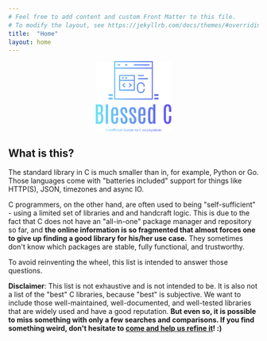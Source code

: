 ```yaml
---
# Feel free to add content and custom Front Matter to this file.
# To modify the layout, see https://jekyllrb.com/docs/themes/#overriding-theme-defaults
title:  "Home"
layout: home
---
```


<a href="https://github.com/w568w/blessed-c" target="_blank">
<img style="display: block; 
           margin-left: auto;
           margin-right: auto;
           width: 30%;"
    src="logo.png" 
    alt="Blessed C logo" />
</a>

## What is this?
The standard library in C is much smaller than in, for example, Python or Go. Those languages come with "batteries included" support for things like HTTP(S), JSON, timezones and async IO. 

C programmers, on the other hand, are often used to being "self-sufficient" - using a limited set of libraries and and handcraft logic. This is due to the fact that C does not have an "all-in-one" package manager and repository so far, and **the online information is so fragmented that almost forces one to give up finding a good library for his/her use case.** They sometimes don't know which packages are stable, fully functional, and trustworthy.

To avoid reinventing the wheel, this list is intended to answer those questions.

**Disclaimer**: This list is not exhaustive and is not intended to be. It is also not a list of the "best" C libraries, because "best" is subjective. We want to include those well-maintained, well-documented, and well-tested libraries that are widely used and have a good reputation. **But even so, it is possible to miss something with only a few searches and comparisons. If you find something weird, don't hesitate to [come and help us refine it](https://github.com/w568w/blessed-c/)! :)**